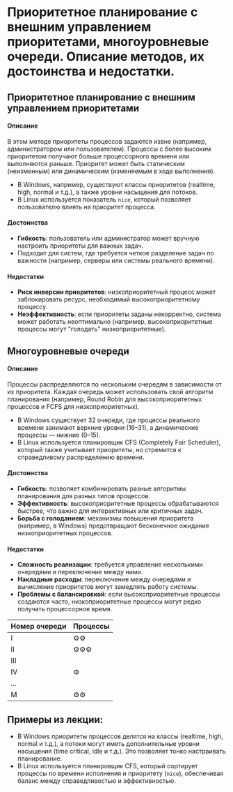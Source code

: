 # Приоритетное планирование с внешним управлением приоритетами, многоуровневые очереди. Описание методов, их достоинства и недостатки.

## Приоритетное планирование с внешним управлением приоритетами
#### Описание  
В этом методе приоритеты процессов задаются извне (например, администратором или пользователем). Процессы с более высоким приоритетом получают больше процессорного времени или выполняются раньше. Приоритет может быть статическим (неизменным) или динамическим (изменяемым в ходе выполнения).  
- В Windows, например, существуют классы приоритетов (realtime, high, normal и т.д.), а также уровни насыщения для потоков.
- В Linux используется показатель `nice`, который позволяет пользователю влиять на приоритет процесса.
#### Достоинства
- **Гибкость**: пользователь или администратор может вручную настроить приоритеты для важных задач.
- Подходит для систем, где требуется четкое разделение задач по важности (например, серверы или системы реального времени).
#### Недостатки
- **Риск инверсии приоритетов**: низкоприоритетный процесс может заблокировать ресурс, необходимый высокоприоритетному процессу.
- **Неэффективность**: если приоритеты заданы некорректно, система может работать неоптимально (например, высокоприоритетные процессы могут "голодать" низкоприоритетные).
## Многоуровневые очереди
#### Описание
Процессы распределяются по нескольким очередям в зависимости от их приоритета. Каждая очередь может использовать свой алгоритм планирования (например, Round Robin для высокоприоритетных процессов и FCFS для низкоприоритетных).  
- В Windows существует 32 очереди, где процессы реального времени занимают верхние уровни (16–31), а динамические процессы — нижние (0–15).
- В Linux используется планировщик CFS (Completely Fair Scheduler), который также учитывает приоритеты, но стремится к справедливому распределению времени.
#### Достоинства
- **Гибкость**: позволяет комбинировать разные алгоритмы планирования для разных типов процессов.
- **Эффективность**: высокоприоритетные процессы обрабатываются быстрее, что важно для интерактивных или критичных задач.
- **Борьба с голоданием**: механизмы повышения приоритета (например, в Windows) предотвращают бесконечное ожидание низкоприоритетных процессов.
#### Недостатки
- **Сложность реализации**: требуется управление несколькими очередями и переключение между ними.
- **Накладные расходы**: переключение между очередями и вычисление приоритетов могут замедлять работу системы.
- **Проблемы с балансировкой**: если высокоприоритетные процессы создаются часто, низкоприоритетные процессы могут редко получать процессорное время.

| Номер очереди | Процессы |
| ------------- | -------- |
| I             | ⚙️⚙️     |
| II            | ⚙️⚙️⚙️   |
| III           |          |
| IV            | ⚙️       |
| ...           |          |
| M             | ⚙️⚙️     |
## Примеры из лекции:
- В Windows приоритеты процессов делятся на классы (realtime, high, normal и т.д.), а потоки могут иметь дополнительные уровни насыщения (time critical, idle и т.д.). Это позволяет тонко настраивать планирование.
- В Linux используется планировщик CFS, который сортирует процессы по времени исполнения и приоритету (`nice`), обеспечивая баланс между справедливостью и эффективностью.
